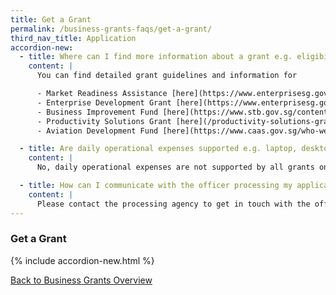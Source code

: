 ```yaml
---
title: Get a Grant
permalink: /business-grants-faqs/get-a-grant/
third_nav_title: Application
accordion-new:
  - title: Where can I find more information about a grant e.g. eligibility criteria, grant caps, application windows?
    content: |
      You can find detailed grant guidelines and information for

      - Market Readiness Assistance [here](https://www.enterprisesg.gov.sg/financial-assistance/grants/for-local-companies/market-readiness-assistance-grant){:target="_blank"}. 
      - Enterprise Development Grant [here](https://www.enterprisesg.gov.sg/financial-assistance/grants/for-local-companies/enterprise-development-grant/overview){:target="_blank"}.
      - Business Improvement Fund [here](https://www.stb.gov.sg/content/stb/en/assistance-and-licensing/grants-overview/business-improvement-fund-bif.html){:target="_blank"}.
      - Productivity Solutions Grant [here](/productivity-solutions-grant/){:target="_blank"}. 
      - Aviation Development Fund [here](https://www.caas.gov.sg/who-we-are/areas-of-responsibility/developing-the-industry/aviation-development-fund){:target="_blank"}.

  - title: Are daily operational expenses supported e.g. laptop, desktop, printer?
    content: |
      No, daily operational expenses are not supported by all grants on BGP.

  - title: How can I communicate with the officer processing my application?
    content: |
      Please contact the processing agency to get in touch with the officer. You may retrieve agency contact details, such as email and phone number, by clicking on the application you want to enquire on.
---
```


### Get a Grant

{% include accordion-new.html %}

[Back to Business Grants Overview](/business-grants-portal/)
